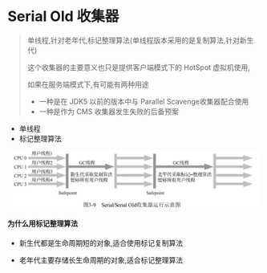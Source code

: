 # Serial Old 收集器

> 单线程,针对老年代,标记整理算法(单线程版本采用的是复制算法,针对新生代)
>
> 这个收集器的主要意义也只是提供客户端模式下的 HotSpot 虚拟机使用,
>
> 如果在服务端模式下,有可能有两种用途
>
> - 一种是在 JDK5 以前的版本中与 Parallel Scavenge收集器配合使用
> - 一种是作为 CMS 收集器发生失败的后备预案

- 单线程
- 标记整理算法

![image-20200526230213548](../../assets/image-20200526230213548-3836500.png)

#### 为什么用标记整理算法

- 新生代都是生命周期短的对象,适合使用标记复制算法

- 老年代主要存储长生命周期的对象,适合标记整理算法

